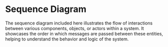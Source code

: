 # Sequence Diagram

The sequence diagram included here illustrates the flow of interactions between various components, objects, or actors within a system. It showcases the order in which messages are passed between these entities, helping to understand the behavior and logic of the system.
